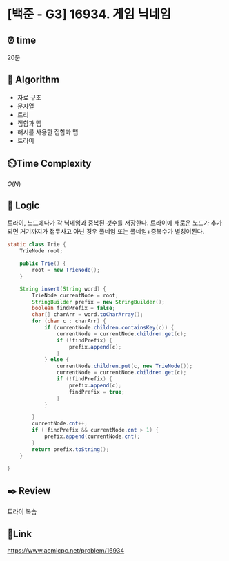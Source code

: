 # [백준 - G3] 16934. 게임 닉네임

## ⏰ **time**

20분

## :pushpin: **Algorithm**

- 자료 구조
- 문자열
- 트리
- 집합과 맵
- 해시를 사용한 집합과 맵
- 트라이

## ⏲️**Time Complexity**

$O(N)$

## :round_pushpin: **Logic**
트라이, 노드에다가 각 닉네임과 중복된 갯수를 저장한다.
트라이에 새로운 노드가 추가되면 거기까지가 접두사고 아닌 경우 풀네임 또는 풀네임+중복수가 별칭이된다.
```java
static class Trie {
    TrieNode root;

    public Trie() {
        root = new TrieNode();
    }

    String insert(String word) {
        TrieNode currentNode = root;
        StringBuilder prefix = new StringBuilder();
        boolean findPrefix = false;
        char[] charArr = word.toCharArray();
        for (char c : charArr) {
            if (currentNode.children.containsKey(c)) {
                currentNode = currentNode.children.get(c);
                if (!findPrefix) {
                    prefix.append(c);
                }
            } else {
                currentNode.children.put(c, new TrieNode());
                currentNode = currentNode.children.get(c);
                if (!findPrefix) {
                    prefix.append(c);
                    findPrefix = true;
                }
            }

        }
        currentNode.cnt++;
        if (!findPrefix && currentNode.cnt > 1) {
            prefix.append(currentNode.cnt);
        }
        return prefix.toString();
    }

}
```

## :black_nib: **Review**
트라이 복습
## 📡**Link**

https://www.acmicpc.net/problem/16934